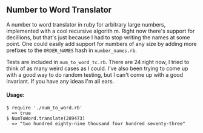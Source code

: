 ## Number to Word Translator

A number to word translator in ruby for arbitrary large numbers, implemented with a cool recursive algorith m. Right now there's support for decillions, but that's just because I had to stop writing the names at some point.  One could easily add support for numbers of any size by adding more prefixes to the `ORDER_NAMES` hash in `number_names.rb`. 

Tests are included in `num_to_word_tc.rb`. There are 24 right now, I tried to think of as many weird cases as I could. I've also been trying to come up with a good way to do random testing, but I can't come up with a good invariant. If you have any ideas I'm all ears.

#### Usage:
``` 
$ require './num_to_word.rb'
  => true
$ NumToWord.translate(289473)
  => "two hundred eighty-nine thousand four hundred seventy-three"
```

